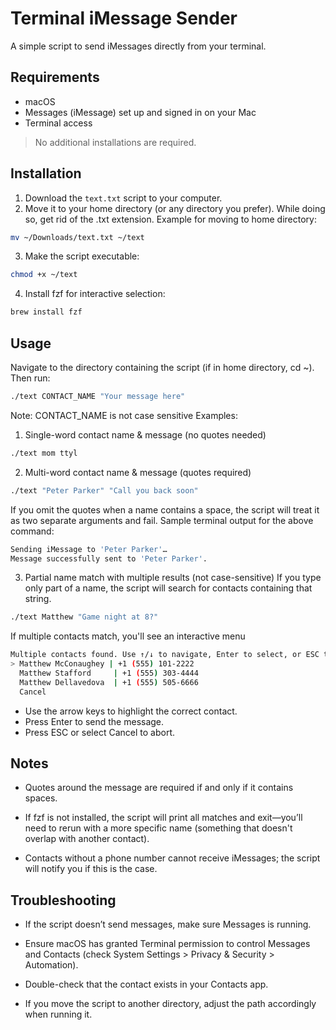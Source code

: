 # Terminal iMessage Sender

A simple script to send iMessages directly from your terminal.

## Requirements

- macOS  
- Messages (iMessage) set up and signed in on your Mac  
- Terminal access  

> No additional installations are required.

## Installation

1. Download the `text.txt` script to your computer.  
2. Move it to your home directory (or any directory you prefer). While doing so, get rid of the .txt extension. Example for moving to home directory:

```bash
mv ~/Downloads/text.txt ~/text
```

3.	Make the script executable:
```bash
chmod +x ~/text
```

4. Install fzf for interactive selection:
```bash
brew install fzf
```
## Usage

Navigate to the directory containing the script (if in home directory, cd ~). Then run:
```bash
./text CONTACT_NAME "Your message here"
```
Note: CONTACT_NAME is not case sensitive
Examples:
1. Single-word contact name & message (no quotes needed)
```bash
./text mom ttyl
```

2. Multi-word contact name & message (quotes required)
```bash
./text "Peter Parker" "Call you back soon"
```
If you omit the quotes when a name contains a space, the script will treat it as two separate arguments and fail.
Sample terminal output for the above command:
```bash
Sending iMessage to 'Peter Parker'…
Message successfully sent to 'Peter Parker'.
```
3. Partial name match with multiple results (not case-sensitive)
If you type only part of a name, the script will search for contacts containing that string.
```bash
./text Matthew "Game night at 8?"
```
If multiple contacts match, you'll see an interactive menu
```bash
Multiple contacts found. Use ↑/↓ to navigate, Enter to select, or ESC to cancel.
> Matthew McConaughey | +1 (555) 101-2222
  Matthew Stafford     | +1 (555) 303-4444
  Matthew Dellavedova  | +1 (555) 505-6666
  Cancel
```
- Use the arrow keys to highlight the correct contact.
- Press Enter to send the message.
- Press ESC or select Cancel to abort.
## Notes
- Quotes around the message are required if and only if it contains spaces.
  
- If fzf is not installed, the script will print all matches and exit—you’ll need to rerun with a more specific name (something that doesn't overlap with another contact).
  
- Contacts without a phone number cannot receive iMessages; the script will notify you if this is the case.
## Troubleshooting
- If the script doesn’t send messages, make sure Messages is running.
  
- Ensure macOS has granted Terminal permission to control Messages and Contacts (check System Settings > Privacy & Security > Automation).
  
- Double-check that the contact exists in your Contacts app.
  
- If you move the script to another directory, adjust the path accordingly when running it.
